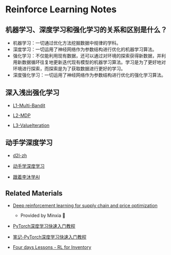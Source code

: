 # Reinforce Learning Notes

## 机器学习、深度学习和强化学习的关系和区别是什么？
- 机器学习：一切通过优化方法挖掘数据中规律的学科。
- 深度学习：一切运用了神经网络作为参数结构进行优化的机器学习算法。
- 强化学习：不仅能利用现有数据，还可以通过对环境的探索获得新数据，并利用新数据循环往复地更新迭代现有模型的机器学习算法。学习是为了更好地对环境进行探索，而探索是为了获取数据进行更好的学习。
- 深度强化学习：一切运用了神经网络作为参数结构进行优化的强化学习算法。

## 深入浅出强化学习

 - [L1-Multi-Bandit](https://github.com/NATSU1995/ReinforceLearningNotes/blob/main/L1-Multi-Bandit)

 - [L2-MDP](https://github.com/NATSU1995/ReinforceLearningNotes/blob/main/L2-MDP)

 - [L3-ValueIteration](https://github.com/NATSU1995/ReinforceLearningNotes/blob/main/L3-ValueIteration)

## 动手学深度学习

 - [d2l-zh](https://zh.d2l.ai/)

 - [动手学深度学习](https://github.com/NATSU1995/ReinforceLearningNotes/blob/main/%E5%8A%A8%E6%89%8B%E5%AD%A6%E6%B7%B1%E5%BA%A6%E5%AD%A6%E4%B9%A0.pdf)
 
 - [跟着李沐学AI](https://space.bilibili.com/1567748478?plat_id=1&share_from=space&share_medium=android&share_plat=android&share_session_id=ae359fd7-b976-4bae-855b-015a2f50a379&share_source=WEIXIN&share_tag=s_i&timestamp=1679981420&unique_k=KghRPNN)

 
## Related Materials

 - [Deep reinforcement learning for supply chain and price optimization](https://blog.griddynamics.com/deep-reinforcement-learning-for-supply-chain-and-price-optimization/#fn2) 
    - Provided by Minxia :tada:

 - [PyTorch深度学习快速入门教程](https://www.bilibili.com/video/BV1hE411t7RN/?share_source=copy_web&vd_source=64751e912901df8343990768a5b86899)

 - [笔记-PyTorch深度学习快速入门教程](https://blog.csdn.net/weixin_42306148/article/details/123754540?spm=1001.2014.3001.5501)

 - [Four days Lessons - RL for Inventory](https://github.com/NATSU1995/RLforInventory/tree/main/slides)
